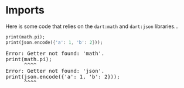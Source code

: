 # Imports

Here is some code that relies on the `dart:math` and `dart:json` libraries...

```dart
print(math.pi);
print(json.encode({'a': 1, 'b': 2}));
```

<pre popmark>
Error: Getter not found: 'math'.
print(math.pi);
      ^^^^
Error: Getter not found: 'json'.
print(json.encode({'a': 1, 'b': 2}));
      ^^^^
</pre>

